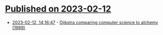# [Published on 2023-02-12](index.md)

* [2023-02-12, 14:16:47](https://news.ycombinator.com/item?id=34762941) - [Dijkstra comparing computer science to alchemy (1989)](https://www.cs.utexas.edu/users/EWD/transcriptions/EWD10xx/EWD1041.html)
